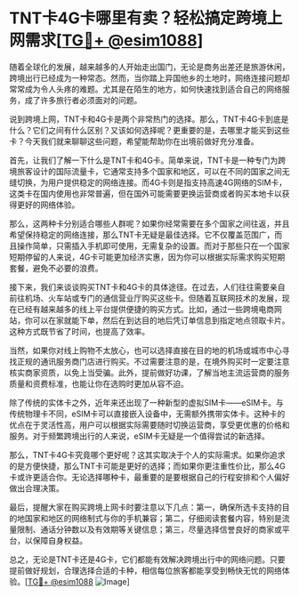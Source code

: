 # TNT卡4G卡哪里有卖？轻松搞定跨境上网需求[[TG💪+ @esim1088](https://t.me/s/esim1088)]

随着全球化的发展，越来越多的人开始走出国门，无论是商务出差还是旅游休闲，跨境出行已经成为一种常态。然而，当你踏上异国他乡的土地时，网络连接问题却常常成为令人头疼的难题。尤其是在陌生的地方，如何快速找到适合自己的网络服务，成了许多旅行者必须面对的问题。

说到跨境上网，TNT卡和4G卡是两个非常热门的选择。那么，TNT卡4G卡到底是什么？它们之间有什么区别？又该如何选择呢？更重要的是，去哪里才能买到这些卡？今天我们就来聊聊这些问题，希望能帮助你在出境前做好充分准备。

首先，让我们了解一下什么是TNT卡和4G卡。简单来说，TNT卡是一种专门为跨境旅客设计的国际流量卡，它通常支持多个国家和地区，可以在不同的国家之间无缝切换，为用户提供稳定的网络连接。而4G卡则是指支持高速4G网络的SIM卡，这类卡在国内使用也非常普遍，但在国外可能需要更换运营商或者购买本地卡以获得更好的网络体验。

那么，这两种卡分别适合哪些人群呢？如果你经常需要在多个国家之间往返，并且希望保持稳定的网络连接，那么TNT卡无疑是最佳选择。它不仅覆盖范围广，而且操作简单，只需插入手机即可使用，无需复杂的设置。而对于那些只在一个国家短期停留的人来说，4G卡可能更加经济实惠，因为你可以根据实际需求购买短期套餐，避免不必要的浪费。

接下来，我们来谈谈购买TNT卡和4G卡的具体途径。在过去，人们往往需要亲自前往机场、火车站或专门的通信营业厅购买这些卡。但随着互联网技术的发展，现在已经有越来越多的线上平台提供便捷的购买方式。比如，通过一些跨境电商网站，你可以在家就能下单，然后在到达目的地后凭订单信息到指定地点领取卡片。这种方式既节省了时间，也提高了效率。

当然，如果你对线上购物不太放心，也可以选择直接在目的地的机场或城市中心寻找正规的通讯服务商门店进行购买。不过需要注意的是，在境外购买时一定要注意核实商家资质，以免上当受骗。此外，提前做好功课，了解当地主流运营商的服务质量和资费标准，也能让你在选购时更加从容不迫。

除了传统的实体卡之外，近年来还出现了一种新型的虚拟SIM卡——eSIM卡。与传统物理卡不同，eSIM卡可以直接嵌入设备中，无需额外携带实体卡。这种卡的优点在于灵活性高，用户可以根据实际需要随时切换运营商，享受更优惠的价格和服务。对于频繁跨境出行的人来说，eSIM卡无疑是一个值得尝试的新选择。

那么，TNT卡4G卡究竟哪个更好呢？这其实取决于个人的实际需求。如果你追求的是方便快捷，那么TNT卡可能是更好的选择；而如果你更注重性价比，那么4G卡或许更适合你。无论选择哪种卡，最重要的是要根据自己的行程安排和个人偏好做出合理决策。

最后，提醒大家在购买跨境上网卡时要注意以下几点：第一，确保所选卡支持的目的地国家和地区的网络制式与你的手机兼容；第二，仔细阅读套餐内容，特别是流量限制、通话分钟数以及有效期等关键信息；第三，尽量选择信誉良好的商家或平台，以保障自身权益。

总之，无论是TNT卡还是4G卡，它们都能有效解决跨境出行中的网络问题。只要提前做好规划，合理选择合适的卡种，相信每位旅客都能享受到畅快无忧的网络体验。[[TG💪+ @esim1088](https://t.me/s/esim1088) ![Image](https://i.postimg.cc/4NQfJmqS/Snipaste-2025-05-13-00-14-12.png)]
